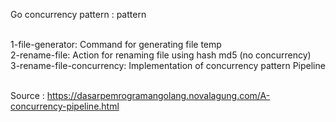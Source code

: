 Go concurrency pattern : pattern

<br/>1-file-generator: Command for generating file temp
<br/>2-rename-file: Action for renaming file using hash md5 (no concurrency)
<br/>3-rename-file-concurrency: Implementation of concurrency pattern Pipeline

<br/>Source : https://dasarpemrogramangolang.novalagung.com/A-concurrency-pipeline.html
